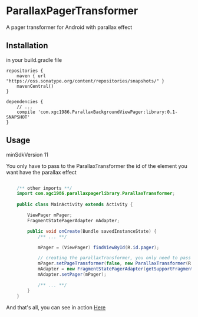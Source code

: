 # ParallaxPagerTransformer

A pager transformer for Android with parallax effect

## Installation

in your build.gradle file


    repositories {
        maven { url "https://oss.sonatype.org/content/repositories/snapshots/" }
        mavenCentral()
    }

    dependencies {
        // ...
        compile 'com.xgc1986.ParallaxBackgroundViewPager:library:0.1-SNAPSHOT'
    }



## Usage

minSdkVersion 11

You only have to pass to the ParallaxTransformer the id of the element you want have the parallax effect

```java

	/** other imports **/
	import com.xgc1986.parallaxpagerlibrary.ParallaxTransformer;
	
	public class MainActivity extends Activity {

		ViewPager mPager;
    	FragmentStatePagerAdapter mAdapter;

		public void onCreate(Bundle savedInstanceState) {
			/** ... **/

			mPager = (ViewPager) findViewById(R.id.pager);

        	// creating the parallaxTransformer, you only need to pass the id of the View (or ViewGroup) you want to do the parallax effect
        	mPager.setPageTransformer(false, new ParallaxTransformer(R.id.parallaxContent));
        	mAdapter = new FragmentStatePagerAdapter(getSupportFragmentManager());
        	mAdapter.setPager(mPager);

        	/** ... **/
		}
	}

```

And that's all, you can see in action <a href="https://www.youtube.com/watch?v=5zEOUWY9Hvo" target="_blank">Here</a>
